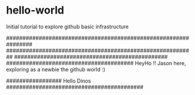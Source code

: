 # hello-world
Initial tutorial to explore github basic infrastructure

################################################################
##########################################################
###############################################
#######################################
HeyHo !!
Jason here, exploring as a newbie the github world :)

################# Hello Dinos ##########################################